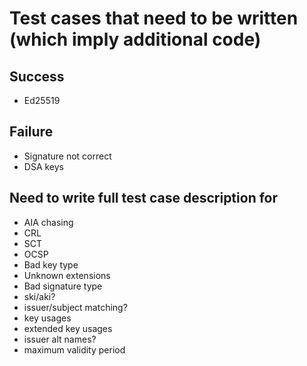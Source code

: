 # Test cases that need to be written (which imply additional code)

## Success

- Ed25519

## Failure

- Signature not correct
- DSA keys

## Need to write full test case description for

- AIA chasing
- CRL
- SCT
- OCSP
- Bad key type
- Unknown extensions
- Bad signature type
- ski/aki?
- issuer/subject matching?
- key usages
- extended key usages
- issuer alt names?
- maximum validity period
